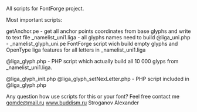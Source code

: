 All scripts for FontForge project.

Most important scripts:

getAnchor.pe  - get all anchor points coordinates from base glyphs and write to text file 
_namelist_uni1.liga  - all glyphs names need to build
@liga_uni.php - _namelist_glyph_uni.pe FontForge script wich build empty glyphs and OpenType liga features for all letters in _namelist_uni1.liga 

@liga_glyph.php  - PHP script which actually build all 10 000 glyps from _namelist_uni1.liga.

@liga_glyph_init.php
@liga_glyph_setNexLetter.php   - PHP script included in  @liga_glyph.php


Any question how use scripts for this or your font?
Feel free contact me 
gomde@mail.ru
www.buddism.ru
Stroganov Alexander
